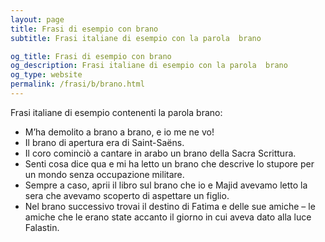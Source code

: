 ```yaml
---
layout: page
title: Frasi di esempio con brano 
subtitle: Frasi italiane di esempio con la parola  brano

og_title: Frasi di esempio con brano 
og_description: Frasi italiane di esempio con la parola  brano
og_type: website
permalink: /frasi/b/brano.html
---
```


Frasi italiane di esempio contenenti la parola brano:


- M’ha demolito a brano a brano, e io me ne vo!
- Il brano di apertura era di Saint-Saëns.
- Il coro cominciò a cantare in arabo un brano della Sacra Scrittura.
- Senti cosa dice qua e mi ha letto un brano che descrive lo stupore per un mondo senza occupazione militare.
- Sempre a caso, aprii il libro sul brano che io e Majid avevamo letto la sera che avevamo scoperto di aspettare un figlio.
- Nel brano successivo trovai il destino di Fatima e delle sue amiche – le amiche che le erano state accanto il giorno in cui aveva dato alla luce Falastin.
